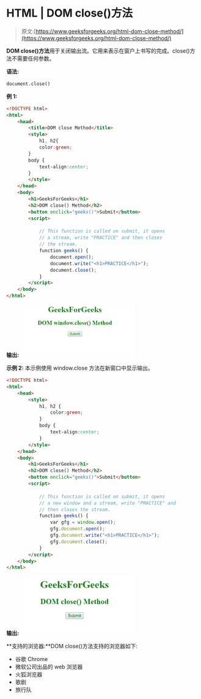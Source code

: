 # HTML | DOM close()方法

> 原文:[https://www.geeksforgeeks.org/html-dom-close-method/](https://www.geeksforgeeks.org/html-dom-close-method/)

**DOM close()方法**用于关闭输出流。它用来表示在窗户上书写的完成。close()方法不需要任何参数。

**语法:**

```html
document.close()
```

**例 1:**

```html
<!DOCTYPE html>
<html>
    <head>
        <title>DOM close Method</title>
        <style>
            h1, h2{
            color:green;
        }
        body {
            text-align:center;
        }
        </style>
    </head>
    <body>
        <h1>GeeksForGeeks</h1>
        <h2>DOM close() Method</h2>
        <button onclick="geeks()">Submit</button>
        <script>

            // This function is called on submit, it opens
            // a stream, write "PRACTICE" and then closes
            // the stream.
            function geeks() {
                document.open();
                document.write("<h1>PRACTICE</h1>");
                document.close();
            }
        </script>
    </body>
</html>                    
```

**输出:**
![](img/92e637236d90305eb5e1d9b0e30bf26d.png)

**示例 2:** 本示例使用 window.close 方法在新窗口中显示输出。

```html
<!DOCTYPE html>
<html>
    <head>
        <style>
            h1, h2 {
                color:green;
            }
            body {
                text-align:center;
            }
        </style>
    </head>
    <body>
        <h1>GeeksForGeeks</h1>
        <h2>DOM close() Method</h2>
        <button onclick="geeks()">Submit</button>
        <script>

            // This function is called on submit, it opens
            // a new window and a stream, write "PRACTICE" and 
            // then closes the stream.
            function geeks() {
                var gfg = window.open();
                gfg.document.open();
                gfg.document.write("<h1>PRACTICE</h1>");
                gfg.document.close();
            }
        </script>
    </body>
</html>                    
```

**输出:**
![](img/03b670eba8704546ffb117b105af8cf6.png)

**支持的浏览器:**DOM close()方法支持的浏览器如下:

*   谷歌 Chrome
*   微软公司出品的 web 浏览器
*   火狐浏览器
*   歌剧
*   旅行队